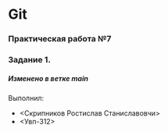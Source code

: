 # Git
### Практическая работа №7
### Задание 1.
##### Изменено в ветке main
Выполнил:
* <Скрипников Ростислав Станиславовчи>
* <Увп-312>
